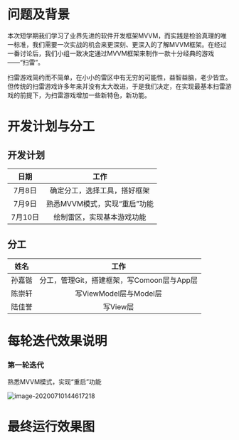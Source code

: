 ﻿
# 问题及背景

本次短学期我们学习了业界先进的软件开发框架MVVM，而实践是检验真理的唯一标准，我们需要一次实战的机会来更深刻、更深入的了解MVVM框架。在经过一番讨论后，我们小组一致决定通过MVVM框架来制作一款十分经典的游戏——“扫雷”。

扫雷游戏简约而不简单，在小小的雷区中有无穷的可能性，益智益脑，老少皆宜。但传统的扫雷游戏许多年来并没有太大改进，于是我们决定，在实现最基本扫雷游戏的前提下，为扫雷游戏增加一些新特色，新功能。

# 开发计划与分工

## 开发计划

|    日期     |         工作          |
|:-------------:|:--------------------:|
|    7月8日    | 确定分工，选择工具，搭好框架 |
|    7月9日    |     熟悉MVVM模式，实现“重启”功能     |
| 7月10日 | 绘制雷区，实现基本游戏功能 |

## 分工

|    姓名     |         工作          |
|:-------------:|:--------------------:|
|    孙嘉锴    | 分工，管理Git，搭建框架，写Comoon层与App层 |
|    陈崇轩    |     写ViewModel层与Model层     |
| 陆佳誉 | 写View层 |

# 每轮迭代效果说明

### 第一轮迭代

熟悉MVVM模式，实现“重启”功能

![image-20200710144617218](C:\Users\45098\AppData\Roaming\Typora\typora-user-images\image-20200710144617218.png)

# 最终运行效果图

